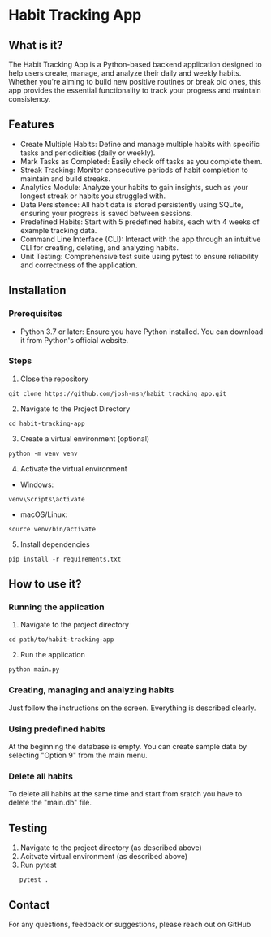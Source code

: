 # Habit Tracking App

## What is it?

The Habit Tracking App is a Python-based backend application designed to help users create, manage, and analyze their daily and weekly habits. Whether you're aiming to build new positive routines or break old ones, this app provides the essential functionality to track your progress and maintain consistency.

## Features

- Create Multiple Habits: Define and manage multiple habits with specific tasks and periodicities (daily or weekly).
- Mark Tasks as Completed: Easily check off tasks as you complete them.
- Streak Tracking: Monitor consecutive periods of habit completion to maintain and build streaks.
- Analytics Module: Analyze your habits to gain insights, such as your longest streak or habits you struggled with.
- Data Persistence: All habit data is stored persistently using SQLite, ensuring your progress is saved between sessions.
- Predefined Habits: Start with 5 predefined habits, each with 4 weeks of example tracking data.
- Command Line Interface (CLI): Interact with the app through an intuitive CLI for creating, deleting, and analyzing habits.
- Unit Testing: Comprehensive test suite using pytest to ensure reliability and correctness of the application.

## Installation

### Prerequisites

- Python 3.7 or later: Ensure you have Python installed. You can download it from Python's official website.

### Steps

1. Close the repository

```shell
git clone https://github.com/josh-msn/habit_tracking_app.git
```

2. Navigate to the Project Directory

```shell
cd habit-tracking-app
```

3. Create a virtual environment (optional)

```shell
python -m venv venv
```

4. Activate the virtual environment

- Windows:

```shell
venv\Scripts\activate
```

- macOS/Linux:

```shell
source venv/bin/activate
```

5. Install dependencies

```shell
pip install -r requirements.txt
```

## How to use it?

### Running the application

1. Navigate to the project directory

```shell
cd path/to/habit-tracking-app
```

2. Run the application

```shell
python main.py
```

### Creating, managing and analyzing habits

Just follow the instructions on the screen. Everything is described clearly.

### Using predefined habits

At the beginning the database is empty. You can create sample data by selecting "Option 9" from the main menu.

### Delete all habits

To delete all habits at the same time and start from sratch you have to delete the "main.db" file.

## Testing

1. Navigate to the project directory (as described above)
2. Acitvate virtual environment (as described above)
3. Run pytest

```shell
   pytest .
```

## Contact

For any questions, feedback or suggestions, please reach out on GitHub
